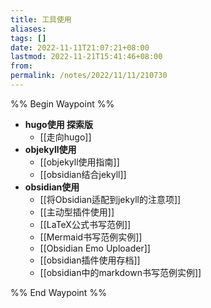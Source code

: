 ```yaml
---
title: 工具使用
aliases: 
tags: []
date: 2022-11-11T21:07:21+08:00
lastmod: 2022-11-21T15:41:46+08:00
from: 
permalink: /notes/2022/11/11/210730
---
```


%% Begin Waypoint %%

- **hugo使用 探索版**
	- [[走向hugo]]
- **objekyll使用**
	- [[objekyll使用指南]]
	- [[obsidian结合jekyll]]
- **obsidian使用**
	- [[将Obsidian适配到jekyll的注意项]]
	- [[主动型插件使用]]
	- [[LaTeX公式书写范例]]
	- [[Mermaid书写范例实例]]
	- [[Obsidian Emo Uploader]]
	- [[obsidian插件使用存档]]
	- [[obsidian中的markdown书写范例实例]]

%% End Waypoint %%
